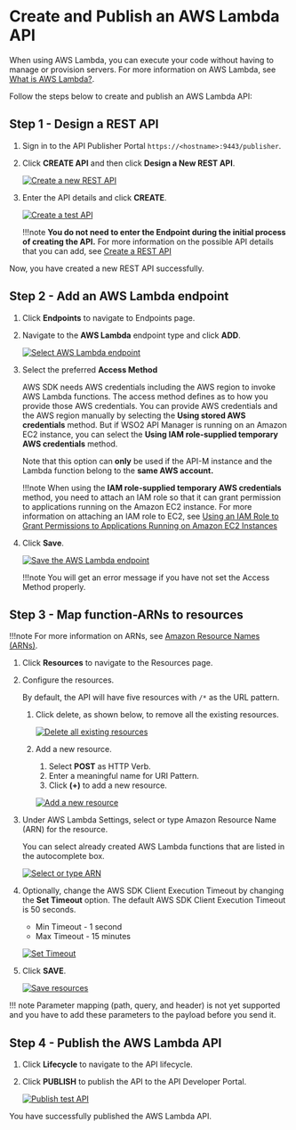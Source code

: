 # Create and Publish an AWS Lambda API

When using AWS Lambda, you can execute your code without having to manage or provision servers. For more information on AWS Lambda, see [What is AWS Lambda?](https://docs.aws.amazon.com/lambda/latest/dg/welcome.html).

Follow the steps below to create and publish an AWS Lambda API:

## Step 1 - Design a REST API

1. Sign in to the API Publisher Portal `https://<hostname>:9443/publisher`.

2. Click **CREATE API** and then click **Design a New REST API**.

    [![Create a new REST API]({{base_path}}/assets/img/learn/create-api-design-rest-api-link.png)]({{base_path}}/assets/img/learn/create-a-rest-api.jpg)

3. Enter the API details and click **CREATE**.  

    [![Create a test API]({{base_path}}/assets/img/learn/create-test-api.png)]({{base_path}}/assets/img/learn/create-test-api.png)

    !!!note
         **You do not need to enter the Endpoint during the initial process of creating the API.**
         For more information on the possible API details that you can add, see [Create a REST API]({{base_path}}/design/create-api/create-rest-api/create-a-rest-api)

Now, you have created a new REST API successfully. 

## Step 2 - Add an AWS Lambda endpoint

1. Click **Endpoints** to navigate to Endpoints page.
2. Navigate to the **AWS Lambda** endpoint type and click **ADD**.

    [![Select AWS Lambda endpoint]({{base_path}}/assets/img/learn/endpoint-select-awslambda-endpoint.png)]({{base_path}}/assets/img/learn/endpoint-select-awslambda-endpoint.png)

3. Select the preferred **Access Method**

    AWS SDK needs AWS credentials including the AWS region to invoke AWS Lambda functions. The access method defines as to how you provide those AWS credentials. You can provide AWS credentials and the AWS region manually by selecting the **Using stored AWS credentials** method. But if WSO2 API Manager is running on an Amazon EC2 instance, you can select the **Using IAM role-supplied temporary AWS credentials** method.

    Note that this option can **only** be used if the API-M instance and the Lambda function belong to the **same AWS account.**

    !!!note
         When using the **IAM role-supplied temporary AWS credentials** method, you need to attach an IAM role so that it can grant permission to applications running on the Amazon EC2 instance.
         For more information on attaching an IAM role to EC2, see [Using an IAM Role to Grant Permissions to Applications Running on Amazon EC2 Instances](https://docs.aws.amazon.com/IAM/latest/UserGuide/id_roles_use_switch-role-ec2.html)

4. Click **Save**.

    [![Save the AWS Lambda endpoint]({{base_path}}/assets/img/learn/endpoint-awslambda-save.png)]({{base_path}}/assets/img/learn/endpoint-awslambda-save.png)

    !!!note
         You will get an error message if you have not set the Access Method properly.

## Step 3 - Map function-ARNs to resources

!!!note
    For more information on ARNs, see [Amazon Resource Names (ARNs)](https://docs.aws.amazon.com/general/latest/gr/aws-arns-and-namespaces.html).

1. Click **Resources** to navigate to the Resources page.
2. Configure the resources.

     By default, the API will have five resources with `/*` as the URL pattern.

    1. Click delete, as shown below, to remove all the existing resources.

          [![Delete all existing resources]({{base_path}}/assets/img/learn/delete-all-exisiting-resources.png)]({{base_path}}/assets/img/learn/delete-all-exisiting-resources.png)

    2. Add a new resource.
          1. Select **POST** as HTTP Verb.
          2. Enter a meaningful name for URI Pattern.
          3. Click **(+)** to add a new resource.

          [![Add a new resource]({{base_path}}/assets/img/learn/resource-add-post-test.png)]({{base_path}}/assets/img/learn/resource-add-post-test.png)

3. Under AWS Lambda Settings, select or type Amazon Resource Name (ARN) for the resource.

    You can select already created AWS Lambda functions that are listed in the autocomplete box.

    [![Select or type ARN]({{base_path}}/assets/img/learn/resource-add-amazon-resource-name.png)]({{base_path}}/assets/img/learn/resource-add-amazon-resource-name.png)

4. Optionally, change the AWS SDK Client Execution Timeout by changing the **Set Timeout** option.
     The default AWS SDK Client Execution Timeout is 50 seconds.

     - Min Timeout - 1 second
     - Max Timeout - 15 minutes

    [![Set Timeout]({{base_path}}/assets/img/learn/resource-set-amazon-resource-timeout.png)]({{base_path}}/assets/img/learn/resource-set-amazon-resource-timeout.png)

5. Click **SAVE**.

    [![Save resources]({{base_path}}/assets/img/learn/resource-save.png)]({{base_path}}/assets/img/learn/resource-save.png)

!!! note
    Parameter mapping (path, query, and header) is not yet supported and you have to add these parameters to the payload before you send it.

## Step 4 - Publish the AWS Lambda API

1. Click **Lifecycle** to navigate to the API lifecycle.
2. Click **PUBLISH** to publish the API to the API Developer Portal.

    [![Publish test API]({{base_path}}/assets/img/learn/lifecycle-publish-test-api.png)]({{base_path}}/assets/img/learn/lifecycle-publish-test-api.png)

You have successfully published the AWS Lambda API.
